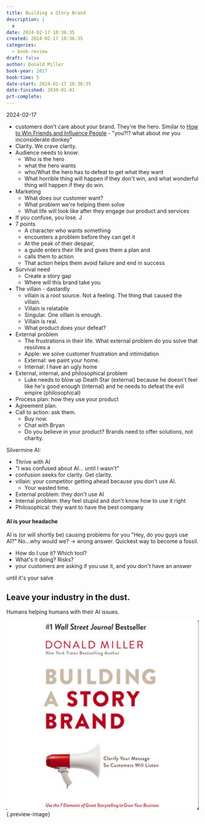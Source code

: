 ```yaml
---
title: Building a Story Brand
description: |
  x
date: 2024-02-17 10:36:35
created: 2024-02-17 10:36:35
categories:
  - book-review
draft: false
author: Donald Miller
book-year: 2017
book-time: 5
date-start: 2024-02-17 10:36:35
date-finished: 2030-01-01
pct-complete:
---
```

2024-02-17

- customers don't care about your brand. They're the hero. Similar to [How to Win Friends and Influence People](how-to-win-friends-and-influence-people.md) - "you?!? what about *me* you inconsiderate donkey"
- Clarity. We crave clarity. 
- Audience needs to know:
	- Who is the hero
	- what the hero wants
	- who/What the hero has to defeat to get what they want
	- What horrible thing will happen if they don't win, and what wonderful thing will happen if they do win. 
- Marketing
	- What does our customer want?
	- What problem we're helping them solve
	- What life will look like after they engage our product and services
- If you confuse, you lose. J
- 7 points
	- A character who wants something
	- encounters a problem before they can get it
	- At the peak of their despair, 
	- a guide enters their life and gives them a plan and 
	- calls them to action
	- That action helps them avoid failure and end in success
- Survival need
	- Create a story gap
	- Where will this brand take you
- The villain - dastardly
	- villain is a root source. Not a feeling. The thing that caused the villain. 
	- Villain is relatable 
	- Singular. One villain is enough. 
	- Villain is real. 
	- What product does your defeat?
- External problem
	- The frustrations in their life. What external problem do you solve that resolves a 
	- Apple: we solve customer frustration and intimidation
	- External: we paint your home. 
	- Internal: I have an ugly home
- External, internal, and philosophical problem
	- Luke needs to blow up Death Star (external) because he doesn't feel like he's good enough (internal) and he needs to defeat the evil empire (philosophical)
- Process plan: how they use your product 
- Agreement plan. 
- Call to action: ask them. 
	- Buy now. 
	- Chat with Bryan
	- Do you believe in your product? Brands need to offer solutions, not charity. 


Silvermine AI: 

- Thrive with AI
- "I was confused about AI... until I wasn't"
- confusion seeks for clarity. Get clarity. 
- villain: your competitor getting ahead because you don't use AI. 
	- Your wasted time. 
- External problem: they don't use AI
- Internal problem: they feel stupid and don't know how to use it right
- Philosophical: they want to have the best company


#### AI is your headache
AI is (or will shortly be) causing problems for you
"Hey, do you guys use AI?" No...why would we? → wrong answer. Quickest way to become a fossil. 

- How do I use it? Which tool?
- What's it doing? Risks?
- your customers are asking if you use it, and you don't have an answer

until it's your salve

Leave your industry in the dust. 
- 

Humans helping humans with their AI issues.





![Storybrand](../img/book-building-a-story-brand.jpeg){.preview-image}
